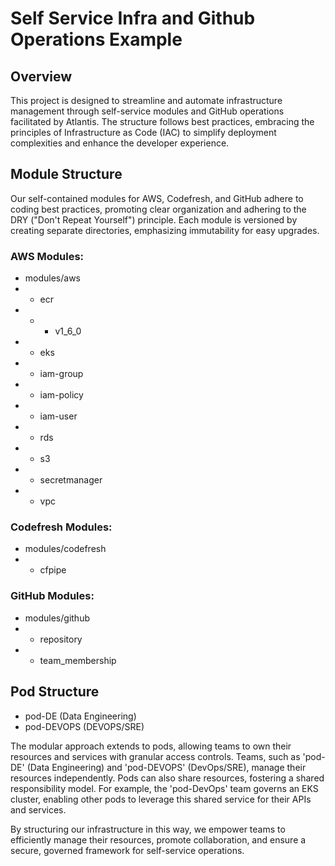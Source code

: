 # Self Service Infra and Github Operations Example

## Overview
This project is designed to streamline and automate infrastructure management through self-service modules and GitHub operations facilitated by Atlantis. The structure follows best practices, embracing the principles of Infrastructure as Code (IAC) to simplify deployment complexities and enhance the developer experience.

## Module Structure
Our self-contained modules for AWS, Codefresh, and GitHub adhere to coding best practices, promoting clear organization and adhering to the DRY ("Don't Repeat Yourself") principle. Each module is versioned by creating separate directories, emphasizing immutability for easy upgrades.

### AWS Modules:
* modules/aws
* * ecr
* * * v1_6_0
* * eks
* * iam-group
* * iam-policy
* * iam-user
* * rds
* * s3
* * secretmanager
* * vpc

### Codefresh Modules:
* modules/codefresh
* * cfpipe

### GitHub Modules:
* modules/github
* * repository
* * team_membership

## Pod Structure
* pod-DE (Data Engineering)
* pod-DEVOPS (DEVOPS/SRE)

The modular approach extends to pods, allowing teams to own their resources and services with granular access controls. Teams, such as 'pod-DE' (Data Engineering) and 'pod-DEVOPS' (DevOps/SRE), manage their resources independently. Pods can also share resources, fostering a shared responsibility model. For example, the 'pod-DevOps' team governs an EKS cluster, enabling other pods to leverage this shared service for their APIs and services.

By structuring our infrastructure in this way, we empower teams to efficiently manage their resources, promote collaboration, and ensure a secure, governed framework for self-service operations.
